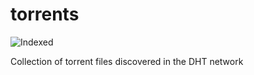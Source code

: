 torrents 
========
![Indexed](https://img.shields.io/badge/indexed-115744-blue)

Collection of torrent files discovered in the DHT network
